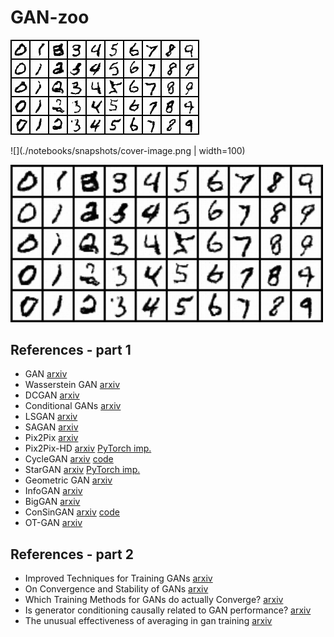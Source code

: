 # GAN-zoo

![](./notebooks/snapshots/cover-image.png)

![](./notebooks/snapshots/cover-image.png | width=100)

<img src="./notebooks/snapshots/cover-image.png" width="500"/>

## References - part 1

 * GAN [arxiv](https://arxiv.org/abs/1406.2661)
 * Wasserstein GAN [arxiv](https://arxiv.org/abs/1701.07875)
 * DCGAN [arxiv](https://arxiv.org/abs/1511.06434)
 * Conditional GANs [arxiv](https://arxiv.org/abs/1411.1784)
 * LSGAN [arxiv](https://arxiv.org/abs/1611.04076)
 * SAGAN [arxiv](https://arxiv.org/abs/1805.08318)
 * Pix2Pix [arxiv](https://arxiv.org/abs/1611.07004)
 * Pix2Pix-HD [arxiv](https://arxiv.org/abs/1711.11585) [PyTorch imp.](https://github.com/NVIDIA/pix2pixHD)
 * CycleGAN [arxiv](https://arxiv.org/abs/1703.10593) [code](https://github.com/junyanz/pytorch-CycleGAN-and-pix2pix)
 * StarGAN [arxiv](https://arxiv.org/abs/1711.09020) [PyTorch imp.](https://github.com/yunjey/stargan)
 * Geometric GAN [arxiv](https://arxiv.org/abs/1705.02894)
 * InfoGAN [arxiv](https://arxiv.org/abs/1606.03657)
 * BigGAN [arxiv](https://arxiv.org/abs/1809.11096)
 * ConSinGAN [arxiv](https://arxiv.org/abs/2003.11512) [code](https://github.com/tohinz/ConSinGAN)
 * OT-GAN [arxiv](https://arxiv.org/abs/1803.05573)

## References - part 2
 
 * Improved Techniques for Training GANs [arxiv](https://arxiv.org/abs/1606.03498)
 * On Convergence and Stability of GANs [arxiv](https://arxiv.org/abs/1705.07215)
 * Which Training Methods for GANs do actually Converge? [arxiv](https://arxiv.org/abs/1801.04406)
 * Is generator conditioning causally related to GAN performance? [arxiv](https://arxiv.org/abs/1802.08768)
 * The unusual effectiveness of averaging in gan training [arxiv](https://arxiv.org/abs/1806.04498) 
